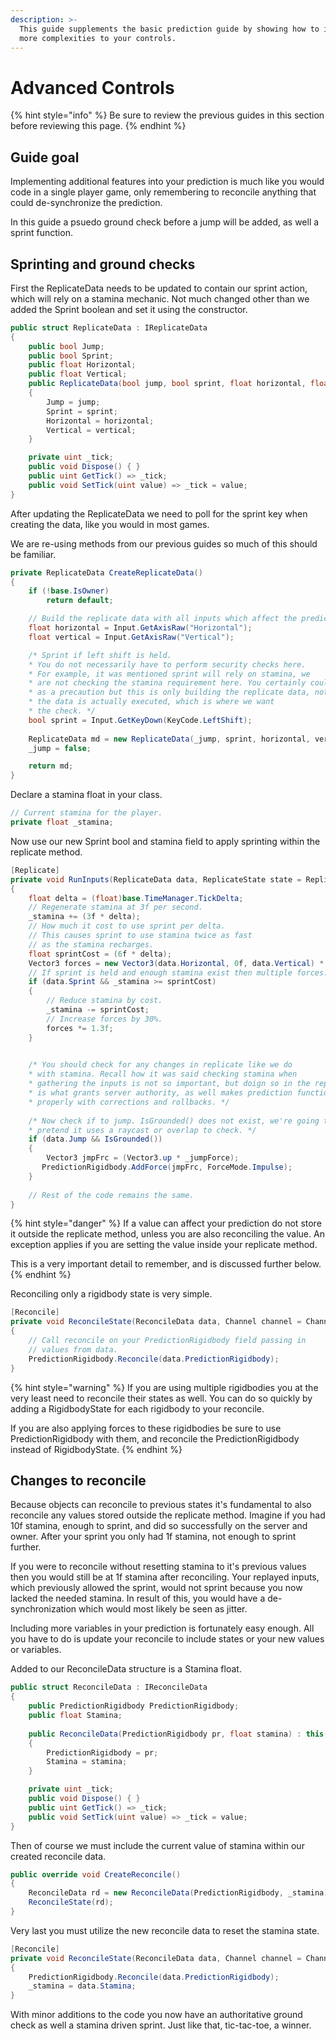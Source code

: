 ```yaml
---
description: >-
  This guide supplements the basic prediction guide by showing how to introduce
  more complexities to your controls.
---
```


# Advanced Controls

{% hint style="info" %}
Be sure to review the previous guides in this section before reviewing this page.
{% endhint %}

## Guide goal

Implementing additional features into your prediction is much like you would code in a single player game, only remembering to reconcile anything that could de-synchronize the prediction.

In this guide a psuedo ground check before a jump will be added, as well a sprint function.

## Sprinting and ground checks

First the ReplicateData needs to be updated to contain our sprint action, which will rely on a stamina mechanic. Not much changed other than we added the Sprint boolean and set it using the constructor.

```csharp
public struct ReplicateData : IReplicateData
{
    public bool Jump;
    public bool Sprint;
    public float Horizontal;
    public float Vertical;
    public ReplicateData(bool jump, bool sprint, float horizontal, float vertical) : this()
    {
        Jump = jump;
        Sprint = sprint;
        Horizontal = horizontal;
        Vertical = vertical;
    }

    private uint _tick;
    public void Dispose() { }
    public uint GetTick() => _tick;
    public void SetTick(uint value) => _tick = value;
}
```

After updating the ReplicateData we need to poll for the sprint key when creating the data, like you would in most games.

We are re-using methods from our previous guides so much of this should be familiar.

```csharp
private ReplicateData CreateReplicateData()
{
    if (!base.IsOwner)
        return default;

    // Build the replicate data with all inputs which affect the prediction.
    float horizontal = Input.GetAxisRaw("Horizontal");
    float vertical = Input.GetAxisRaw("Vertical");

    /* Sprint if left shift is held.
    * You do not necessarily have to perform security checks here.
    * For example, it was mentioned sprint will rely on stamina, we
    * are not checking the stamina requirement here. You certainly could
    * as a precaution but this is only building the replicate data, not where
    * the data is actually executed, which is where we want
    * the check. */
    bool sprint = Input.GetKeyDown(KeyCode.LeftShift);
    
    ReplicateData md = new ReplicateData(_jump, sprint, horizontal, vertical);
    _jump = false;

    return md;
}
```

Declare a stamina float in your class.

```csharp
// Current stamina for the player.
private float _stamina;
```

Now use our new Sprint bool and stamina field to apply sprinting within the replicate method.

```csharp
[Replicate]
private void RunInputs(ReplicateData data, ReplicateState state = ReplicateState.Invalid, Channel channel = Channel.Unreliable)
{
    float delta = (float)base.TimeManager.TickDelta;
    // Regenerate stamina at 3f per second.
    _stamina += (3f * delta);
    // How much it cost to use sprint per delta.
    // This causes sprint to use stamina twice as fast
    // as the stamina recharges.
    float sprintCost = (6f * delta);
    Vector3 forces = new Vector3(data.Horizontal, 0f, data.Vertical) * _moveRate;
    // If sprint is held and enough stamina exist then multiple forces.
    if (data.Sprint && _stamina >= sprintCost)
    {    
        // Reduce stamina by cost.
        _stamina -= sprintCost;
        // Increase forces by 30%.
        forces *= 1.3f;
    }
    

    /* You should check for any changes in replicate like we do
    * with stamina. Recall how it was said checking stamina when
    * gathering the inputs is not so important, but doign so in the replicate
    * is what grants server authority, as well makes prediction function
    * properly with corrections and rollbacks. */
    
    /* Now check if to jump. IsGrounded() does not exist, we're going to
    * pretend it uses a raycast or overlap to check. */
    if (data.Jump && IsGrounded())
    {
        Vector3 jmpFrc = (Vector3.up * _jumpForce);
       PredictionRigidbody.AddForce(jmpFrc, ForceMode.Impulse);
    }
    
    // Rest of the code remains the same.
}
```

{% hint style="danger" %}
If a value can affect your prediction do not store it outside the replicate method, unless you are also reconciling the value. An exception applies if you are setting the value inside your replicate method.

This is a very important detail to remember, and is discussed further below.
{% endhint %}

Reconciling only a rigidbody state is very simple.

```csharp
[Reconcile]
private void ReconcileState(ReconcileData data, Channel channel = Channel.Unreliable)
{
    // Call reconcile on your PredictionRigidbody field passing in
    // values from data.
    PredictionRigidbody.Reconcile(data.PredictionRigidbody);
}
```

{% hint style="warning" %}
If you are using multiple rigidbodies you at the very least need to reconcile their states as well. You can do so quickly by adding a RigidbodyState for each rigidbody to your reconcile.

If you are also applying forces to these rigidbodies be sure to use PredictionRigidbody with them, and reconcile the PredictionRigidbody instead of RigidbodyState.
{% endhint %}

## Changes to reconcile

Because objects can reconcile to previous states it's fundamental to also reconcile any values stored outside the replicate method. Imagine if you had 10f stamina, enough to sprint, and did so successfully on the server and owner. After your sprint you only had 1f stamina, not enough to sprint further.

If you were to reconcile without resetting stamina to it's previous values then you would still be at 1f stamina after reconciling. Your replayed inputs, which previously allowed the sprint, would not sprint because you now lacked the needed stamina. In result of this, you would have a de-synchronization which would most likely be seen as jitter.

Including more variables in your prediction is fortunately easy enough. All you have to do is update your reconcile to include states or your new values or variables.

Added to our ReconcileData structure is a Stamina float.

```csharp
public struct ReconcileData : IReconcileData
{
    public PredictionRigidbody PredictionRigidbody;
    public float Stamina;
    
    public ReconcileData(PredictionRigidbody pr, float stamina) : this()
    {
        PredictionRigidbody = pr;
        Stamina = stamina;
    }

    private uint _tick;
    public void Dispose() { }
    public uint GetTick() => _tick;
    public void SetTick(uint value) => _tick = value;
}
```

Then of course we must include the current value of stamina within our created reconcile data.

```csharp
public override void CreateReconcile()
{
    ReconcileData rd = new ReconcileData(PredictionRigidbody, _stamina);
    ReconcileState(rd);
}
```

Very last you must utilize the new reconcile data to reset the stamina state.

```csharp
[Reconcile]
private void ReconcileState(ReconcileData data, Channel channel = Channel.Unreliable)
{
    PredictionRigidbody.Reconcile(data.PredictionRigidbody);
    _stamina = data.Stamina;
}
```

With minor additions to the code you now have an authoritative ground check as well a stamina driven sprint. Just like that, tic-tac-toe, a winner.
